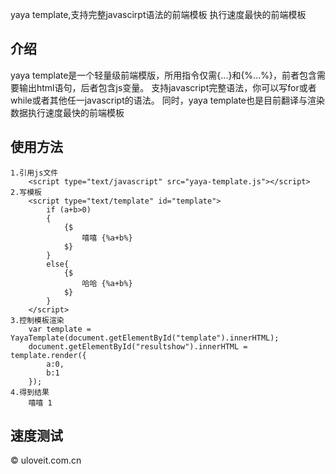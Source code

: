 yaya template,支持完整javascirpt语法的前端模板 执行速度最快的前端模板


## 介绍

yaya template是一个轻量级前端模版，所用指令仅需{$...$}和{%...%}，前者包含需要输出html语句，后者包含js变量。 支持javascript完整语法，你可以写for或者while或者其他任一javascript的语法。 同时，yaya template也是目前翻译与渲染数据执行速度最快的前端模板

## 使用方法

	1.引用js文件
		<script type="text/javascript" src="yaya-template.js"></script>
	2.写模板
		<script type="text/template" id="template">
			if (a+b>0)
			{
				{$
				    嘻嘻 {%a+b%}
				$}
			}
			else{
				{$
				    哈哈 {%a+b%}
				$}
			}
		</script>
	3.控制模板渲染
		var template = YayaTemplate(document.getElementById("template").innerHTML);  
		document.getElementById("resultshow").innerHTML = template.render({
		    a:0,
		    b:1
		});
	4.得到结果
		嘻嘻 1
	


## 速度测试

© uloveit.com.cn 
